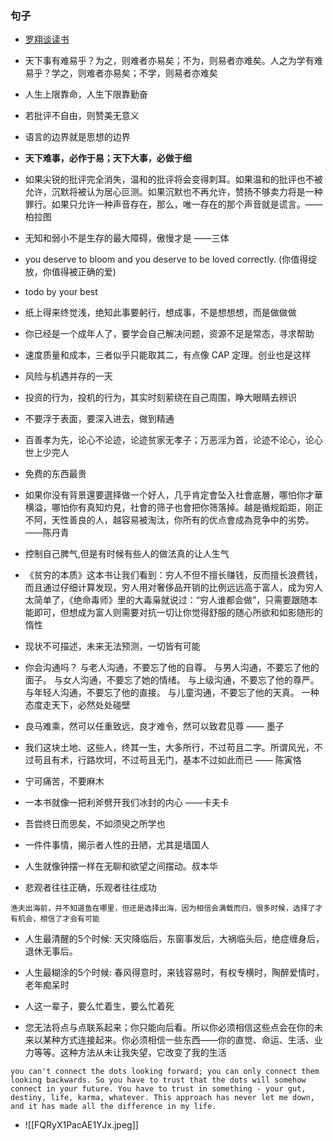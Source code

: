 ### 句子

- [罗翔谈读书](https://www.bilibili.com/video/BV1BK411L7DJ?p=1&share_medium=iphone&share_plat=ios&share_session_id=0C6853F8-207C-456E-B6DC-C9AA974E5C37&share_source=COPY&share_tag=s_i&timestamp=1657174333&unique_k=9P09VbX&vd_source=d7b236b4aa1e2104422b377dbc5e1e9b)

- 天下事有难易乎？为之，则难者亦易矣；不为，则易者亦难矣。人之为学有难易乎？学之，则难者亦易矣；不学，则易者亦难矣 

- 人生上限靠命，人生下限靠勤奋

- 若批评不自由，则赞美无意义

- 语言的边界就是思想的边界

 - **天下难事，必作于易；天下大事，必做于细**

- 如果尖锐的批评完全消失，温和的批评将会变得刺耳。如果温和的批评也不被允许，沉默将被认为居心叵测。如果沉默也不再允许，赞扬不够卖力将是一种罪行。如果只允许一种声音存在，那么，唯一存在的那个声音就是谎言。——柏拉图

-  无知和弱小不是生存的最大障碍，傲慢才是   ——三体

- you deserve to bloom and you deserve to be loved correctly. (你值得绽放，你值得被正确的爱)
- todo by your best

- 纸上得来终觉浅，绝知此事要躬行，想成事，不是想想想，而是做做做

- 你已经是一个成年人了，要学会自己解决问题，资源不足是常态，寻求帮助

- 速度质量和成本，三者似乎只能取其二，有点像 CAP 定理。创业也是这样

- 风险与机遇并存的一天

- 投资的行为，投机的行为，其实时刻萦绕在自己周围，睁大眼睛去辨识

- 不要浮于表面，要深入进去，做到精通

- 百善孝为先，论心不论迹，论迹贫家无孝子；万恶淫为首，论迹不论心，论心世上少完人

- 免费的东西最贵

- 如果你没有背景還要選择做一个好人，几乎肯定會坠入社會底層，哪怕你才華横溢，哪怕你有真知灼見，社會的筛子也會把你筛落掉。越是循规蹈距，刚正不阿，天性善良的人，越容易被淘汰，你所有的优点會成為竞争中的劣势。——陈丹青

-  控制自己脾气,但是有时候有些人的做法真的让人生气

- 《贫穷的本质》这本书让我们看到：穷人不但不擅长赚钱，反而擅长浪费钱，而且通过仔细计算发现，穷人用对奢侈品开销的比例远远高于富人，成为穷人太简单了，《绝命毒师》里的大毒枭就说过：“穷人谁都会做”，只需要跟随本能即可，但想成为富人则需要对抗一切让你觉得舒服的随心所欲和如影随形的惰性

- 现状不可描述，未来无法预测，一切皆有可能

- 你会沟通吗？ 与老人沟通，不要忘了他的自尊。 与男人沟通，不要忘了他的面子。 与女人沟通，不要忘了她的情绪。 与上级沟通，不要忘了他的尊严。 与年轻人沟通，不要忘了他的直接。 与儿童沟通，不要忘了他的天真。 一种态度走天下，必然处处碰壁

- 良马难乘，然可以任重致远，良才难令，然可以致君见尊  —— 墨子

- 我们这块土地、这些人，终其一生，大多所行，不过苟且二字。所谓风光，不过苟且有术，行路坎坷，不过苟且无门，基本不过如此而已  —— 陈寅恪

- 宁可痛苦，不要麻木

- 一本书就像一把利斧劈开我们冰封的内心 ——卡夫卡

- 吾尝终日而思矣，不如须臾之所学也

- 一件件事情，揭示者人性的丑陋，尤其是墙国人

- 人生就像钟摆一样在无聊和欲望之间摆动。叔本华

- 悲观者往往正确，乐观者往往成功
```
渔夫出海前，并不知道鱼在哪里，但还是选择出海，因为相信会满载而归，很多时候，选择了才有机会，相信了才会有可能
```

- 人生最清醒的5个时候: 天灾降临后，东窗事发后，大祸临头后，绝症缠身后，退休无事后。

- 人生最糊涂的5个时候: 春风得意时，来钱容易时，有权专横时，陶醉爱情时，老年痴呆时

- 人这一辈子，要么忙着生，要么忙着死

- 您无法将点与点联系起来；你只能向后看。所以你必须相信这些点会在你的未来以某种方式连接起来。你必须相信一些东西——你的直觉、命运、生活、业力等等。这种方法从未让我失望，它改变了我的生活
```
you can't connect the dots looking forward; you can only connect them looking backwards. So you have to trust that the dots will somehow connect in your future. You have to trust in something - your gut, destiny, life, karma, whatever. This approach has never let me down, and it has made all the difference in my life.
```






- ![[FQRyX1PacAE1YJx.jpeg]]

